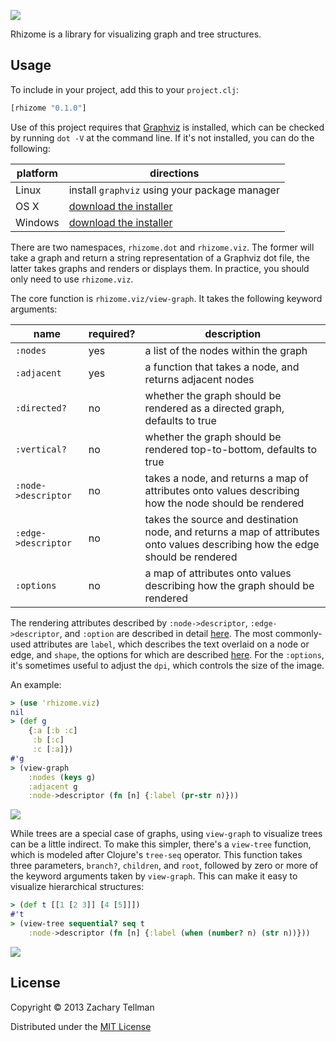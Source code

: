 ![](https://dl.dropboxusercontent.com/u/174179/rhizome/rhizome.jpg)

Rhizome is a library for visualizing graph and tree structures.

## Usage

To include in your project, add this to your `project.clj`:

```clj
[rhizome "0.1.0"]
```


Use of this project requires that [Graphviz](http://www.graphviz.org) is installed, which can be checked by running `dot -V` at the command line.  If it's not installed, you can do the following:

| platform | directions |
|----------|------------|
| Linux | install `graphviz` using your package manager |
| OS X | [download the installer](http://www.graphviz.org/Download_macos.php) |
| Windows |  [download the installer](http://www.graphviz.org/Download_windows.php) |

There are two namespaces, `rhizome.dot` and `rhizome.viz`.  The former will take a graph and return a string representation of a Graphviz dot file, the latter takes graphs and renders or displays them.  In practice, you should only need to use `rhizome.viz`.

The core function is `rhizome.viz/view-graph`.  It takes the following keyword arguments:

| name | required? | description |
|------|-----------|-------------|
| `:nodes` | yes | a list of the nodes within the graph |
| `:adjacent` | yes | a function that takes a node, and returns adjacent nodes |
| `:directed?` | no | whether the graph should be rendered as a directed graph, defaults to true |
| `:vertical?` | no | whether the graph should be rendered top-to-bottom, defaults to true |
| `:node->descriptor` | no | takes a node, and returns a map of attributes onto values describing how the node should be rendered |
| `:edge->descriptor` | no | takes the source and destination node, and returns a map of attributes onto values describing how the edge should be rendered |
| `:options` | no | a map of attributes onto values describing how the graph should be rendered |

The rendering attributes described by `:node->descriptor`, `:edge->descriptor`, and `:option` are described in detail [here](http://www.graphviz.org/content/attrs).  The most commonly-used attributes are `label`, which describes the text overlaid on a node or edge, and `shape`, the options for which are described [here](http://www.graphviz.org/content/node-shapes).  For the `:options`, it's sometimes useful to adjust the `dpi`, which controls the size of the image.

An example:

```clj
> (use 'rhizome.viz)
nil
> (def g 
    {:a [:b :c]
	 :b [:c]
	 :c [:a]})
#'g
> (view-graph
    :nodes (keys g)
    :adjacent g
    :node->descriptor (fn [n] {:label (pr-str n)}))
```

![](https://dl.dropboxusercontent.com/u/174179/rhizome/example_graph.png)

While trees are a special case of graphs, using `view-graph` to visualize trees can be a little indirect.  To make this simpler, there's a `view-tree` function, which is modeled after Clojure's `tree-seq` operator.  This function takes three parameters, `branch?`, `children`, and `root`, followed by zero or more of the keyword arguments taken by `view-graph`.  This can make it easy to visualize hierarchical structures:

```clj
> (def t [[1 [2 3]] [4 [5]]])
#'t
> (view-tree sequential? seq t
    :node->descriptor (fn [n] {:label (when (number? n) (str n))}))
```

![](https://dl.dropboxusercontent.com/u/174179/rhizome/example_tree.png)

## License

Copyright © 2013 Zachary Tellman

Distributed under the [MIT License](http://opensource.org/licenses/MIT)
